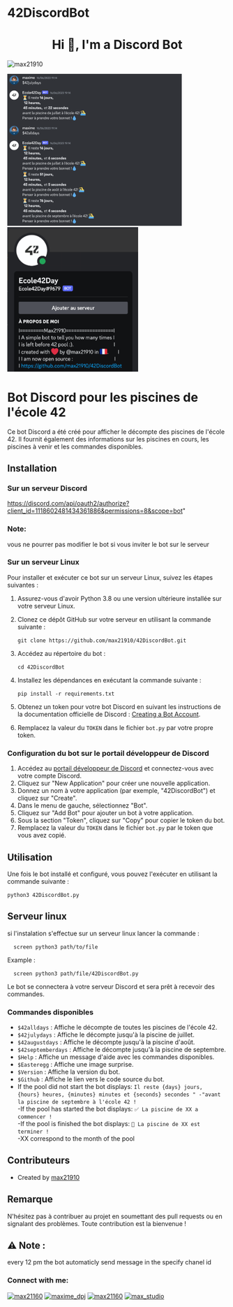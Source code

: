 # 42DiscordBot
<h1 align="center">Hi 👋, I'm a Discord Bot</h1>


<p align="left"> <img src="https://komarev.com/ghpvc/?username=max21910&label=Profile%20views&color=0e75b6&style=flat" alt="max21910" /> </p>


<img src="https://github.com/max21910/42DiscordBot/blob/main/src/images/chat.png?raw=true" width="400" alt="chat image"><img src="https://github.com/max21910/42DiscordBot/blob/main/src/images/profile.png?raw=true" width="300" alt="profile image">


# Bot Discord pour les piscines de l'école 42

Ce bot Discord a été créé pour afficher le décompte des piscines de l'école 42. Il fournit également des informations sur les piscines en cours, les piscines à venir et les commandes disponibles.

## Installation
### Sur un serveur Discord 

 https://discord.com/api/oauth2/authorize?client_id=1118602481434361886&permissions=8&scope=bot" 
 
### Note:

vous ne pourrer pas modifier le bot si vous inviter le bot sur le serveur 

### Sur un serveur Linux

Pour installer et exécuter ce bot sur un serveur Linux, suivez les étapes suivantes :

1. Assurez-vous d'avoir Python 3.8 ou une version ultérieure installée sur votre serveur Linux.
2. Clonez ce dépôt GitHub sur votre serveur en utilisant la commande suivante :

   ```shell
   git clone https://github.com/max21910/42DiscordBot.git
   ```

3. Accédez au répertoire du bot :

   ```shell
   cd 42DiscordBot
   ```

4. Installez les dépendances en exécutant la commande suivante :

   ```shell
   pip install -r requirements.txt
   ```

5. Obtenez un token pour votre bot Discord en suivant les instructions de la documentation officielle de Discord : [Creating a Bot Account](https://discordpy.readthedocs.io/en/stable/discord.html).
6. Remplacez la valeur du `TOKEN` dans le fichier `bot.py` par votre propre token.

### Configuration du bot sur le portail développeur de Discord

1. Accédez au [portail développeur de Discord](https://discord.com/developers/applications) et connectez-vous avec votre compte Discord.
2. Cliquez sur "New Application" pour créer une nouvelle application.
3. Donnez un nom à votre application (par exemple, "42DiscordBot") et cliquez sur "Create".
4. Dans le menu de gauche, sélectionnez "Bot".
5. Cliquez sur "Add Bot" pour ajouter un bot à votre application.
6. Sous la section "Token", cliquez sur "Copy" pour copier le token du bot.
7. Remplacez la valeur du `TOKEN` dans le fichier `bot.py` par le token que vous avez copié.

## Utilisation

Une fois le bot installé et configuré, vous pouvez l'exécuter en utilisant la commande suivante :

```shell
python3 42DiscordBot.py
```
## Serveur linux 
si l'instalation s'effectue sur un serveur linux lancer la commande :
 ```shell
   screen python3 path/to/file
 ```
Example :
 ```shell
   screen python3 path/file/42DiscordBot.py
 ```

Le bot se connectera à votre serveur Discord et sera prêt à recevoir des commandes.

### Commandes disponibles

- `$42alldays` : Affiche le décompte de toutes les piscines de l'école 42.
- `$42julydays` : Affiche le décompte jusqu'à la piscine de juillet.
- `$42augustdays` : Affiche le décompte jusqu'à la piscine d'août.
- `$42septemberdays` : Affiche le décompte jusqu'à la piscine de septembre.
- `$Help` : Affiche un message d'aide avec les commandes disponibles.
- `$Easteregg` : Affiche une image surprise.
- `$Version` : Affiche la version du bot.
- `$Github` : Affiche le lien vers le code source du bot.
- If the pool did not start the bot displays: `Il reste {days} jours, {hours} heures, {minutes} minutes et {seconds} secondes "
-"avant la piscine de septembre à l'école 42 ! `  
-If the pool has started the bot displays: `✅ La piscine de XX a commencer ! `    
-If the pool is finished the bot displays: `🔴 La piscine de XX est terminer ! `    
-XX correspond to the month of the pool 

## Contributeurs

- Created by [max21910](https://github.com/max21910)

## Remarque

 N'hésitez pas à contribuer au projet en soumettant des pull requests ou en signalant des problèmes. Toute contribution est la bienvenue !


## ⚠️ Note :
every 12 pm the bot automaticly send message in the specify chanel id 
<h3 align="left">Connect with me:</h3>
<p align="left">
<a href="https://twitter.com/max21160" target="blank"><img align="center" src="https://raw.githubusercontent.com/rahuldkjain/github-profile-readme-generator/master/src/images/icons/Social/twitter.svg" alt="max21160" height="30" width="40" /></a>
<a href="https://instagram.com/maxime_dpj" target="blank"><img align="center" src="https://raw.githubusercontent.com/rahuldkjain/github-profile-readme-generator/master/src/images/icons/Social/instagram.svg" alt="maxime_dpj" height="30" width="40" /></a>
<a href="https://medium.com/max21160" target="blank"><img align="center" src="https://raw.githubusercontent.com/rahuldkjain/github-profile-readme-generator/master/src/images/icons/Social/medium.svg" alt="max21160" height="30" width="40" /></a>
<a href="https://www.youtube.com/c/max_studio" target="blank"><img align="center" src="https://raw.githubusercontent.com/rahuldkjain/github-profile-readme-generator/master/src/images/icons/Social/youtube.svg" alt="max_studio" height="30" width="40" /></a>
</p>
